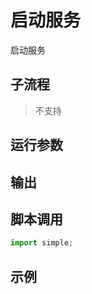 # 启动服务 
启动服务


## 子流程

> 不支持



## 运行参数




## 输出

    


## 脚本调用

```python
import simple;

```

## 示例